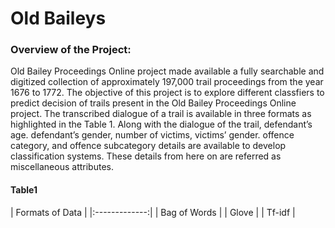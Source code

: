 <h1> Old Baileys </h1>

<h3>Overview of the Project: </h3>
<p align = "left">Old Bailey Proceedings Online project made available a fully searchable and digitized collection of approximately 197,000 trail proceedings from the year 1676 to 1772. The objective of this project is to explore different classfiers to  predict decision of trails present in the Old Bailey Proceedings Online project. The transcribed dialogue of a trail is available in three formats as highlighted in the Table 1. Along with the dialogue of the trail, defendant’s age. 
defendant’s gender, number of victims, victims’ gender. offence category, and offence subcategory details are available to develop classification systems. These details from here on are referred as miscellaneous attributes.  </p>

<h4>Table1</h4>
 | Formats of Data           | 
 |:-------------:|
 | Bag of Words | 
 | Glove      |   
 | Tf-idf      |   




